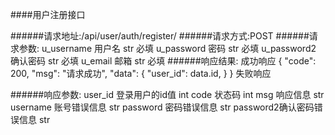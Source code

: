####用户注册接口

######请求地址:/api/user/auth/register/
######请求方式:POST
######请求参数:
        u_username  用户名   str 必填
        u_password  密码     str 必填
        u_password2 确认密码 str 必填
        u_email     邮箱     str 必填
######响应结果:
      成功响应
      {
        "code": 200,
        "msg": "请求成功",
        "data": {
            "user_id": data.id,
        }
      }
      失败响应
      
######响应参数:
      user_id 登录用户的id值   int
      code 状态码  int
      msg  响应信息 str
      username 账号错误信息 str
      password 密码错误信息 str
      password2确认密码错误信息 str